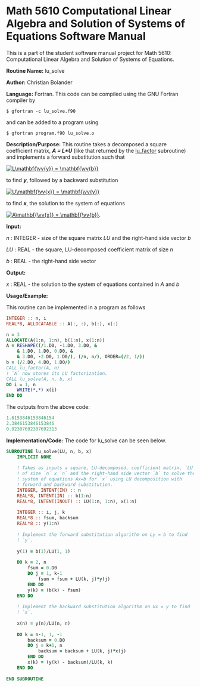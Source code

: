 # Math 5610 Computational Linear Algebra and Solution of Systems of Equations Software Manual

This is a part of the student software manual project for Math 5610: Computational Linear Algebra and Solution of Systems of Equations. 

**Routine Name:**           lu_solve

**Author:** Christian Bolander

**Language:** Fortran. This code can be compiled using the GNU Fortran compiler by

```$ gfortran -c lu_solve.f90```

and can be added to a program using

```$ gfortran program.f90 lu_solve.o ``` 

**Description/Purpose:** This routine takes a decomposed a square coefficient matrix, ***A = L\*U*** (like that returned by the [lu_factor](./lu_factor.md) subroutine) and implements a forward substitution such that

<a href="https://www.codecogs.com/eqnedit.php?latex=L\mathbf{\vv{y}}&space;=&space;\mathbf{\vv{b}}" target="_blank"><img src="https://latex.codecogs.com/gif.latex?L\mathbf{\vv{y}}&space;=&space;\mathbf{\vv{b}}" title="L\mathbf{\vv{y}} = \mathbf{\vv{b}}" /></a>

to find ***y***, followed by a backward substitution

<a href="https://www.codecogs.com/eqnedit.php?latex=U\mathbf{\vv{x}}&space;=&space;\mathbf{\vv{y}}" target="_blank"><img src="https://latex.codecogs.com/gif.latex?U\mathbf{\vv{x}}&space;=&space;\mathbf{\vv{y}}" title="U\mathbf{\vv{x}} = \mathbf{\vv{y}}" /></a>

to find ***x***, the solution to the system of equations

<a href="https://www.codecogs.com/eqnedit.php?latex=A\mathbf{\vv{x}}&space;=&space;\mathbf{\vv{b}}" target="_blank"><img src="https://latex.codecogs.com/gif.latex?A\mathbf{\vv{x}}&space;=&space;\mathbf{\vv{b}}" title="A\mathbf{\vv{x}} = \mathbf{\vv{b}}" /></a>.

**Input:** 

*n* : INTEGER - size of the square matrix *LU* and the right-hand side vector *b*

*LU* : REAL - the square, LU-decomposed coefficient matrix of size *n*

*b* : REAL - the right-hand side vector

**Output:** 

*x* : REAL - the solution to the system of equations contained in *A* and *b*

**Usage/Example:**

This routine can be implemented in a program as follows

```fortran
INTEGER :: n, i
REAL*8, ALLOCATABLE :: A(:, :), b(:), x(:)

n = 3
ALLOCATE(A(1:n, 1:n), b(1:n), x(1:n))
A = RESHAPE((/1.D0, -1.D0, 3.D0, &
	& 1.D0, 1.D0, 0.D0, &
	& 3.D0, -2.D0, 1.D0/), (/n, n/), ORDER=(/2, 1/))
b = (/2.D0, 4.D0, 1.D0/)
CALL lu_factor(A, n)
! `A` now stores its LU factorization.
CALL lu_solve(A, n, b, x)
DO i = 1, n
	WRITE(*,*) x(i)
END DO
```

The outputs from the above code:

```fortran
1.6153846153846154     
2.3846153846153846     
0.92307692307692313 
```

**Implementation/Code:** The code for lu_solve can be seen below.

```fortran
SUBROUTINE lu_solve(LU, n, b, x)
	IMPLICIT NONE
	
	! Takes as inputs a square, LU-decomposed, coefficient matrix, `LU`
	! of size `n` x `n` and the right-hand side vector `b` to solve the
	! system of equations Ax=b for `x` using LU decomposition with
	! forward and backward substitution.
	INTEGER, INTENT(IN) :: n
	REAL*8, INTENT(IN) :: b(1:n)
	REAL*8, INTENT(INOUT) :: LU(1:n, 1:n), x(1:n)
	
	INTEGER :: i, j, k
	REAL*8 :: fsum, backsum
	REAL*8 :: y(1:n)
	
	! Implement the forward substitution algorithm on Ly = b to find
	! `y`.
	
	y(1) = b(1)/LU(1, 1)
	
	DO k = 2, n
		fsum = 0.D0
		DO j = 1, k-1
			fsum = fsum + LU(k, j)*y(j)
		END DO
		y(k) = (b(k) - fsum)
	END DO
	
	! Implement the backward substitution algorithm on Ux = y to find
	! `x`.
	
	x(n) = y(n)/LU(n, n)
	
	DO k = n-1, 1, -1
		backsum = 0.D0
		DO j = k+1, n
			backsum = backsum + LU(k, j)*x(j)
		END DO
		x(k) = (y(k) - backsum)/LU(k, k)
	END DO
	
END SUBROUTINE
```



